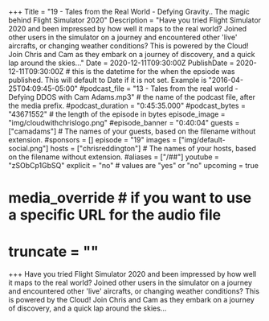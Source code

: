+++
Title = "19 - Tales from the Real World - Defying Gravity.. The magic behind Flight Simulator 2020"
Description = "Have you tried Flight Simulator 2020 and been impressed by how well it maps to the real world? Joined other users in the simulator on a journey and encountered other 'live' aircrafts, or changing weather conditions? This is powered by the Cloud! Join Chris and Cam as they embark on a journey of discovery, and a quick lap around the skies..."
Date = 2020-12-11T09:30:00Z
PublishDate = 2020-12-11T09:30:00Z # this is the datetime for the when the epsiode was published. This will default to Date if it is not set. Example is "2016-04-25T04:09:45-05:00"
#podcast_file = "13 - Tales from the real world - Defying DDOS with Cam Adams.mp3" # the name of the podcast file, after the media prefix.
#podcast_duration = "0:45:35.000"
#podcast_bytes = "43671552" # the length of the episode in bytes
episode_image = "img/cloudwithchrislogo.png"
#episode_banner = "0:40:04"
guests = ["camadams"] # The names of your guests, based on the filename without extension.
#sponsors = []
episode = "19"
images = ["img/default-social.png"]
hosts = ["chrisreddington"] # The names of your hosts, based on the filename without extension.
#aliases = ["/##"]
youtube = "zSObCp1GbSQ"
explicit = "no" # values are "yes" or "no"
upcoming = true
# media_override # if you want to use a specific URL for the audio file
# truncate = ""
+++
Have you tried Flight Simulator 2020 and been impressed by how well it maps to the real world? Joined other users in the simulator on a journey and encountered other 'live' aircrafts, or changing weather conditions? This is powered by the Cloud! Join Chris and Cam as they embark on a journey of discovery, and a quick lap around the skies...
